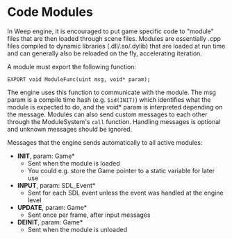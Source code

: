 Code Modules
============

In Weep engine, it is encouraged to put game specific code to "module" files that are then loaded through scene files. Modules are essentially .cpp files compiled to dynamic libraries (.dll/.so/.dylib) that are loaded at run time and can generally also be reloaded on the fly, accelerating iteration.

A module must export the following function:

	EXPORT void ModuleFunc(uint msg, void* param);

The engine uses this function to communicate with the module. The msg param is a compile time hash (e.g. `$id(INIT)`) which identifies what the module is expected to do, and the void* param is interpreted depending on the message. Modules can also send custom messages to each other through the ModuleSystem's `call` function. Handling messages is optional and unknown messages should be ignored.

Messages that the engine sends automatically to all active modules:

* **INIT**, param: Game*
	* Sent when the module is loaded
	* You could e.g. store the Game pointer to a static variable for later use
* **INPUT**, param: SDL_Event*
	* Sent for each SDL event unless the event was handled at the engine level
* **UPDATE**, param: Game*
	* Sent once per frame, after input messages
* **DEINIT**, param: Game*
	* Sent when the module is unloaded

